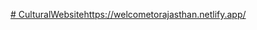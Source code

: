 [# CulturalWebsite](https://welcometorajasthan.netlify.app/)https://welcometorajasthan.netlify.app/
